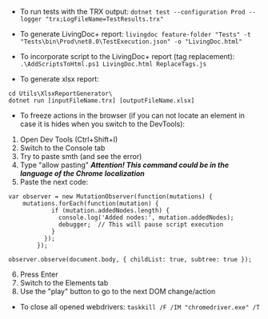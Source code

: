 
- To run tests with the TRX output:
`dotnet test --configuration Prod --logger "trx;LogFileName=TestResults.trx"`


- To generate LivingDoc+ report:
`livingdoc feature-folder "Tests" -t "Tests\bin\Prod\net8.0\TestExecution.json" -o "LivingDoc.html"`


- To incorporate script to the LivingDoc+ report (tag replacement):
`.\AddScriptsToHtml.ps1 LivingDoc.html ReplaceTags.js`


- To generate xlsx report:
```
cd Utils\XlsxReportGenerator\
dotnet run [inputFileName.trx] [outputFileName.xlsx]
```

- To freeze actions in the browser (if you can not locate an element in case it is hides when you switch to the DevTools):

1. Open Dev Tools (Ctrl+Shift+I)
2. Switch to the Console tab
3. Try to paste smth (and see the error)
4. Type "allow pasting"
**_Attention! This command could be in the language of the Chrome localization_**
5. Paste the next code:
```
var observer = new MutationObserver(function(mutations) {
	mutations.forEach(function(mutation) {
            if (mutation.addedNodes.length) {
              console.log('Added nodes:', mutation.addedNodes);
              debugger;  // This will pause script execution
            }
          });
        });

observer.observe(document.body, { childList: true, subtree: true });
```
6. Press Enter
7. Switch to the Elements tab
8. Use the "play" button to go to the next DOM change/action

- To close all opened webdrivers:
`taskkill /F /IM "chromedriver.exe" /T`
